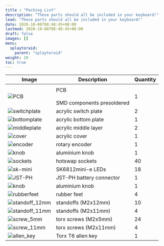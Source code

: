 ```yaml
---
title : "Packing List"
description: "These parts should all be included in your keyboard!"
lead: "These parts should all be included in your keyboard!"
date: 2020-10-06T08:48:45+00:00
lastmod: 2020-10-06T08:48:45+00:00
draft: false
images: []
menu:
  splaytoraid:
    parent: "splaytoraid"
weight: 10
toc: true
---
```


| Image              | Description                           | Quantity |
| ------------------ | ------------------------------------- | -------- |
|                    |
| ![PCB]()           | PCB<br><br>SMD components presoldered | 1        |
| ![switchplate]()   | acrylic switch plate                  | 2        |
| ![bottomplate]()   | acrylic bottom plate                  | 1        |
| ![middleplate]()   | acrylic middle layer                  | 2        |
| ![cover]()         | acrylic cover                         | 1        |
| ![encoder]()       | rotary encoder                        | 1        |
| ![knob]()          | aluminium knob                        | 1        |
| ![sockets]()       | hotswap sockets                       | 40       |
| ![sk-mini]()       | SK6812mini-e LEDs                     | 18       |
| ![JST-PH]()        | JST-PH battery connector              | 1        |
| ![knob]()          | aluminium knob                        | 1        |
| ![rubberfeet]()    | rubber feet                           | 4        |
| ![standoff_12mm]() | standoffs (M2x12mm)                   | 10       |
| ![standoff_11mm]() | standoffs (M2x11mm)                   | 4        |
| ![screw_5mm]()     | torx screws (M2x5mm)                  | 24       |
| ![screw_11mm]()    | torx screws (M2x11mm)                 | 4        |
| ![allen_key]()     | Torx T6 allen key                     | 1        |